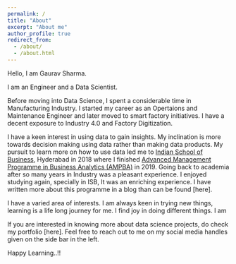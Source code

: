 ```yaml
---
permalink: /
title: "About"
excerpt: "About me"
author_profile: true
redirect_from: 
  - /about/
  - /about.html
---
```


Hello, I am Gaurav Sharma. 

I am an Engineer and a Data Scientist. 

Before moving into Data Science, I spent a considerable time in Manufacturing Industry. I started my career as an Opertaions and Maintenance Engineer and later moved to smart factory initiatives. I have a decent exposure to Industry 4.0 and Factory Digitization. 

I have a keen interest in using data to gain insights. My inclination is more towards decision making using data rather than making data products. My pursuit to learn more on how to use data led me to [Indian School of Business](https://www.isb.edu/), Hyderabad in 2018 where I finished [Advanced Management Programme in Business Analytics (AMPBA)](https://www.isb.edu/advanced-management-programme-in-business-analytics) in 2019. Going back to academia after so many years in Industry was a pleasant experience. I enjoyed studying again, specially in ISB, It was an enriching experience. I have written more about this programme in a blog than can be found [here].

I have a varied area of interests. I am always keen in trying new things, learning is a life long journey for me. I find joy in doing different things. I am 

If you are interested in knowing more about data science projects, do check my portfolio [here]. Feel free to reach out to me on my social media handles given on the side bar in the left.

Happy Learning..!!




